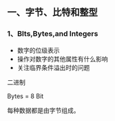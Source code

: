 ## 一、字节、比特和整型

### 1、BIts,Bytes,and Integers

- 数字的位级表示
- 操作对数字的其他属性有什么影响
- 关注临界条件溢出时的问题

二进制

Bytes = 8 Bit

每种数据都是由字节组成。
